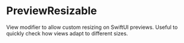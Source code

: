 # PreviewResizable
View modifier to allow custom resizing on SwiftUI previews. Useful to quickly check how views adapt to different sizes.
